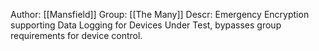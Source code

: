 Author: [[Mansfield]]
Group: [[The Many]]
Descr: Emergency Encryption supporting Data Logging for Devices Under Test, bypasses group requirements for device control.